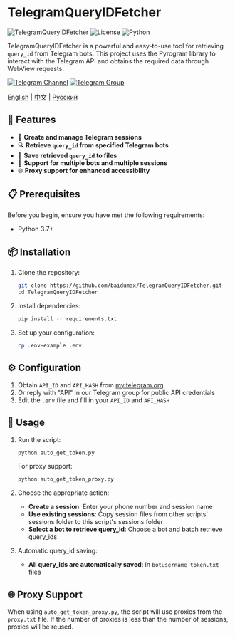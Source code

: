 # TelegramQueryIDFetcher

![TelegramQueryIDFetcher](https://img.shields.io/badge/Telegram-QueryIDFetcher-blue.svg)
![License](https://img.shields.io/badge/License-MIT-green.svg)
![Python](https://img.shields.io/badge/Python-3.7%2B-yellow.svg)

TelegramQueryIDFetcher is a powerful and easy-to-use tool for retrieving `query_id` from Telegram bots. This project uses the Pyrogram library to interact with the Telegram API and obtains the required data through WebView requests.

[![Telegram Channel](https://img.shields.io/badge/Telegram-Channel-red?logo=telegram&logoColor=white)](https://t.me/ScriptFreedom)
[![Telegram Group](https://img.shields.io/badge/Telegram-Group-red?logo=telegram&logoColor=white)](https://t.me/ScriptFreedomGroup)

[English](#english) | [中文](README_Cn.md) | [Русский](README_Ru.md)

## 🌟 Features

- 🚀 **Create and manage Telegram sessions**
- 🔍 **Retrieve `query_id` from specified Telegram bots**
- 💾 **Save retrieved `query_id` to files**
- 🤖 **Support for multiple bots and multiple sessions**
- 🌐 **Proxy support for enhanced accessibility**

## 📋 Prerequisites

Before you begin, ensure you have met the following requirements:

- Python 3.7+

## 📦 Installation

1. Clone the repository:

    ```bash
    git clone https://github.com/baidumax/TelegramQueryIDFetcher.git
    cd TelegramQueryIDFetcher
    ```

2. Install dependencies:

    ```bash
    pip install -r requirements.txt
    ```

3. Set up your configuration:

    ```bash
    cp .env-example .env
    ```

## ⚙️ Configuration

1. Obtain `API_ID` and `API_HASH` from [my.telegram.org](https://my.telegram.org)
2. Or reply with "API" in our Telegram group for public API credentials
3. Edit the `.env` file and fill in your `API_ID` and `API_HASH`

## 🚀 Usage

1. Run the script:

    ```bash
    python auto_get_token.py
    ```

   For proxy support:

    ```bash
    python auto_get_token_proxy.py
    ```

2. Choose the appropriate action:

    - **Create a session**: Enter your phone number and session name
    - **Use existing sessions**: Copy session files from other scripts' sessions folder to this script's sessions folder
    - **Select a bot to retrieve query_id**: Choose a bot and batch retrieve query_ids

3. Automatic query_id saving:

    - **All query_ids are automatically saved**: in `botusername_token.txt` files

## 🌐 Proxy Support

When using `auto_get_token_proxy.py`, the script will use proxies from the `proxy.txt` file. If the number of proxies is less than the number of sessions, proxies will be reused.

